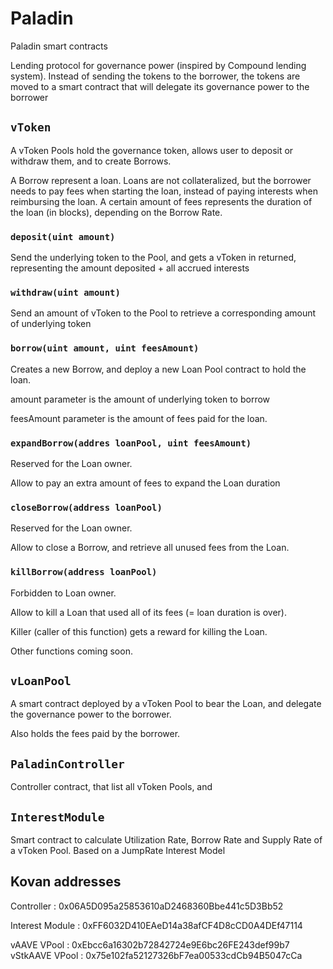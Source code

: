 # Paladin


Paladin smart contracts


Lending protocol for governance power (inspired by Compound lending system). Instead of sending the tokens to the borrower, the tokens are moved to a smart contract that will delegate its governance power to the borrower


## `vToken`

A vToken Pools hold the governance token, allows user to deposit or withdraw them, and to create Borrows.

A Borrow represent a loan. Loans are not collateralized, but the borrower needs to pay fees when starting the loan, instead of paying interests when reimbursing the loan. A certain amount of fees represents the duration of the loan (in blocks), depending on the Borrow Rate.



### `deposit(uint amount)`
Send the underlying token to the Pool, and gets a vToken in returned, representing the amount deposited + all accrued interests


### `withdraw(uint amount)`
Send an amount of vToken to the Pool to retrieve a corresponding amount of underlying token


### `borrow(uint amount, uint feesAmount)`
Creates a new Borrow, and deploy a new Loan Pool contract to hold the loan.

amount parameter is the amount of underlying token to borrow

feesAmount parameter is the amount of fees paid for the loan.


### `expandBorrow(addres loanPool, uint feesAmount)`
Reserved for the Loan owner.

Allow to pay an extra amount of fees to expand the Loan duration


### `closeBorrow(address loanPool)`
Reserved for the Loan owner.

Allow to close a Borrow, and retrieve all unused fees from the Loan.


### `killBorrow(address loanPool)`
Forbidden to Loan owner.

Allow to kill a Loan that used all of its fees (= loan duration is over).

Killer (caller of this function) gets a reward for killing the Loan.





Other functions coming soon.





## `vLoanPool`

A smart contract deployed by a vToken Pool to bear the Loan, and delegate the governance power to the borrower.

Also holds the fees paid by the borrower.






## `PaladinController`


Controller contract, that list all vToken Pools, and 







## `InterestModule`


Smart contract to calculate Utilization Rate, Borrow Rate and Supply Rate of a vToken Pool. Based on a JumpRate Interest Model







## Kovan addresses 

Controller : 0x06A5D095a25853610aD2468360Bbe441c5D3Bb52

Interest Module : 0xFF6032D410EAeD14a38afCF4D8cCD0A4DEf47114


vAAVE VPool : 0xEbcc6a16302b72842724e9E6bc26FE243def99b7
vStkAAVE VPool : 0x75e102fa52127326bF7ea00533cdCb94B5047cCa
